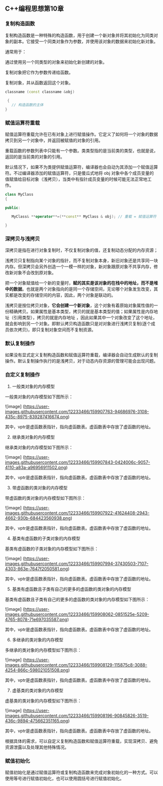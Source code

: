 ## C++编程思想第10章

### 复制构造函数

复制构造函数是一种特殊的构造函数，用于创建一个新对象并将其初始化为同类对象的副本。它接受一个同类对象作为参数，并使用该对象的数据来初始化新对象。

通常用于：

通过使用另一个同类型的对象来初始化新创建的对象。

复制对象把它作为参数传递给函数。

复制对象，并从函数返回这个对象。

```c++
classname (const classname &obj)

 {
   // 构造函数的主体
}
```



### 赋值运算符重载

赋值运算符重载允许在已有对象上进行赋值操作。它定义了如何将一个对象的数据拷贝到另一个对象中，并返回被赋值的对象的引用。

重载函数的参数列表中只能有一个参数。类类型指的是当前类的类型，也就是说，返回的是当前类的对象的引用。

默认情况下，如果不为类提供赋值运算符，编译器也会自动为其添加一个赋值运算符。不过编译器添加的赋值运算符，只是傻瓜式地将 obj 对象中各个成员变量的值赋值给目标对象（浅拷贝），当类中有指针成员变量的时候可能无法正常地工作。

```c++
class MyClass
{

public:

   MyClass& **operator**=(**const** MyClass & obj); // 重载 = 赋值运算符

}
```



### 深拷贝与浅拷贝

深拷贝是指在进行对象复制时，不仅复制对象的值，还复制动态分配的内存资源；

浅拷贝只复制指向某个对象的指针，而不复制对象本身，新旧对象还是共享同一块内存。但深拷贝会另外创造一个一模一样的对象，新对象跟原对象不共享内存，修改新对象不会改到原对象。

把一个对象赋值给一个新的变量时，**赋的其实是该对象的在栈中的地址，而不是堆中的数据**。也就是两个对象指向的是同一个存储空间，无论哪个对象发生改变，其实都是改变的存储空间的内容，因此，两个对象是联动的。

浅拷贝是按位拷贝对象，**它会创建一个新对象**，这个对象有着原始对象属性值的一份精确拷贝。如果属性是基本类型，拷贝的就是基本类型的值；如果属性是内存地址（引用类型），拷贝的就是内存地址 ，因此如果其中一个对象改变了这个地址，就会影响到另一个对象。即默认拷贝构造函数只是对对象进行浅拷贝复制(逐个成员依次拷贝)，即只复制对象空间而不复制资源。

### 默认复制操作

如果没有显式定义复制构造函数和赋值运算符重载，编译器会自动生成默认的复制操作。默认复制操作执行的是浅拷贝，对于动态内存资源的管理可能会出现问题。

### 自定义复制操作


1. 一般类对象的内存模型

一般类对象的内存模型如下图所示：

![image] (https://user-images.githubusercontent.com/12233466/159907763-94686976-3108-435c-8975-839287416674.png)

其中，vptr是虚函数表指针，指向虚函数表。虚函数表中存放了虚函数的地址。

2. 继承类对象的内存模型

继承类对象的内存模型如下图所示：

![image] (https://user-images.githubusercontent.com/12233466/159907843-0424006c-9057-4110-a83a-a96956911502.png)

其中，vptr是虚函数表指针，指向虚函数表。虚函数表中存放了虚函数的地址。

3. 带虚函数的类对象的内存模型

带虚函数的类对象的内存模型如下图所示：

![image] (https://user-images.githubusercontent.com/12233466/159907922-41624408-2943-4662-930b-684423560938.png)

其中，vptr是虚函数表指针，指向虚函数表。虚函数表中存放了虚函数的地址。

4. 基类有虚函数的子类对象的内存模型

基类有虚函数的子类对象的内存模型如下图所示：

![image] (https://user-images.githubusercontent.com/12233466/159907994-37430503-7107-4303-863e-7647f2050581.png)

其中，vptr是虚函数表指针，指向虚函数表。虚函数表中存放了虚函数的地址。

5. 基类有虚函数且子类有自己的更多的虚函数的类对象的内存模型

基类有虚函数且子类有自己的更多的虚函数的类对象的内存模型如下图所示：

![image] (https://user-images.githubusercontent.com/12233466/159908062-0851525e-5209-4765-8078-71e697035587.png)

其中，vptr是虚函数表指针，指向虚函数表。虚函数表中存放了虚函数的地址。

6. 多继承的类对象的内存模型

多继承的类对象的内存模型如下图所示：

![image] (https://user-images.githubusercontent.com/12233466/159908129-115875c8-3088-4254-866c-598021051508.png)

其中，vptr是虚函数表指针，指向虚函数表。虚函数表中存放了虚函数的地址。

7. 虚基类的类对象的内存模型

虚基类的类对象的内存模型如下图所示：

![image] (https://user-images.githubusercontent.com/12233466/159908196-90845826-3519-436c-9894-475662351165.png)

其中，vptr是虚函数表指针，指向虚函数表。虚函数表中存放了虚函数的地址。

根据具体的需求，可以自定义复制构造函数和赋值运算符重载，实现深拷贝、避免资源泄露以及处理其他特殊情况。

### 赋值初始化

赋值初始化是通过赋值运算符或复制构造函数来完成对象初始化的一种方式。可以使用等号进行赋值初始化，也可以使用圆括号进行赋值初始化。
